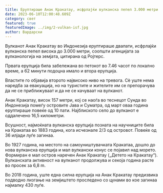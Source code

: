 ```yaml
---
title: Еруптираше Анак Кракатау, исфрлајќи вулканска пепел 3.000 метри
date: 2023-06-10T12:00:48.609Z
category: свет
featured: true
featuredImage: ../img/2-vulkan-isf.jpg
author: Вардарски
---
```

Вулканот Анак Кракатау во Индонезија еруптираше двапати, исфрлајќи вулканска пепел висока до 3.000 метри, соопшти агенцијата за вулканологија на земјата, цитирана од Ројтерс.

Првата ерупција била забележана во петокот во 7.46 часот по локално време, а 62 минути подоцна имало и втора ерупција.

Властите го објавија второто највисоко ниво на тревога. Сè уште нема наредба за евакуација, но на туристите и жителите им се препорачува да не се приближуваат и да не се качуваат на вулканот.

Анак Кракатау, висок 157 метри, кој се наоѓа во теснецот Сунда во Индонезија помеѓу островите Јава и Суматра, од март оваа година еруптираше повеќе од 10 пати. Најблиското село до вулканот е оддалечено 16,5 километри.

Всушност, најмоќната вулканска ерупција позната на научниците била на Кракатаа во 1883 година, кога исчезнале 2/3 од островот. Повеќе од 36 илјади луѓе загинаа.

Во 1927 година, на местото на самоуништувачката Кракатаа, дошло до нова вулканска ерупција и мал вулкански конус се појавил над морето. Формиран е мал остров наречен Анак Кракатау („Детето на Кракатау“). Вулканската активност на вулканот продолжува и секоја година расте во просек за 6,8 m.

Во 2018 година, уште една силна ерупција на Анак Кракатау предизвика подводно лизгање на земјиштето проследено со цунами во кое загинаа најмалку 430 луѓе.